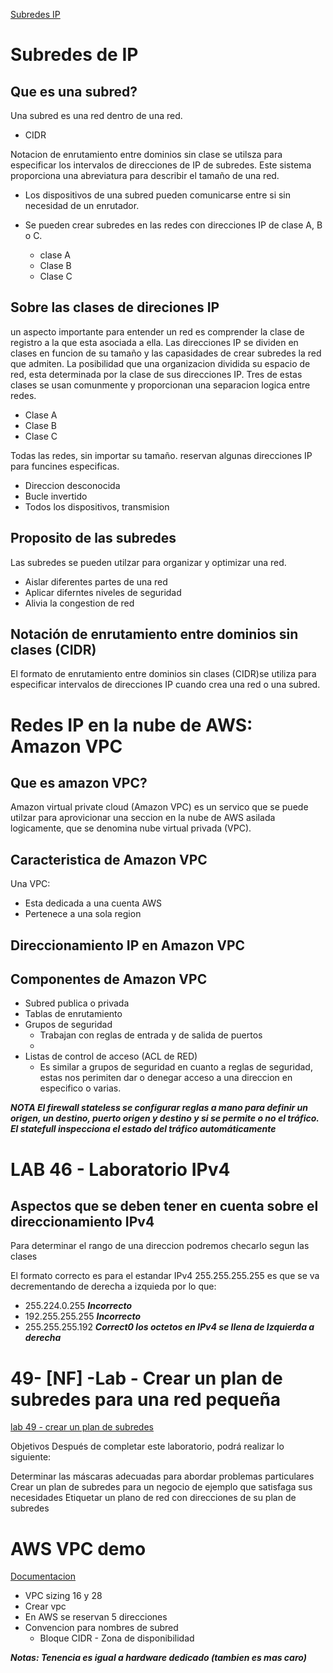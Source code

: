  [Subredes IP](https://pdx.scorm.canvaslms.com/courses/sconeID/scone_prod.sha256_2696dc9d5df967e3026eacdd6e8799c43c447d25bc093cff76120d7daef85ca0/0/index.html?actor=%7B%22name%22%3A%5B%22Stephan%20Martinez%22%5D%2C%22account%22%3A%5B%7B%22accountServiceHomePage%22%3A%22https%3A%2F%2Fpdx.scorm.canvaslms.com%2FRusticiEngine%22%2C%22accountName%22%3A%22scone_prod.PvSW2pHw2oZcCUkUPuE2WdfIZrbJ1OKQlK3ycIVO%3Acanvas-lms.983%22%7D%5D%2C%22objectType%22%3A%22Agent%22%7D&endpoint=https%3A%2F%2Fpdx.scorm.canvaslms.com%2FRusticiEngine%2Flrs%2Fsconeid%2F&auth=Basic%20OmExMDYwOTFiLWNkMDktNDg3ZC1hY2VlLTczMDA2OTdkY2RhMw%3D%3D&content_token=19cd7908-f41d-4782-b818-4e811a9a8568&externalRegistration=ApiRegistrationId%7Cscone_prod.assignment.90305%21InstanceId%7C0&activity_id=http%3A%2F%2FQWhWssi7iFus_B30toBQ20l5gSNzW6wo_rise&registration=46a06abc-30da-4821-957d-3732c01e0ae9&externalConfiguration=sconeID&grouping=http%3A%2F%2FQWhWssi7iFus_B30toBQ20l5gSNzW6wo_rise&content_endpoint=https%3A%2F%2Fpdx.scorm.canvaslms.com%2FRusticiEngine%2Flrs%2Fsconeid%2Fcontent%2F#/lessons/oy3HCT35aJQVJy_a3kM8SgTMdi2lcfjg)
# Subredes de IP

  ## Que es una subred?
  
  Una subred es una red dentro de una red. 
  - CIDR 
  
   Notacion de enrutamiento entre dominios sin clase se utilsza para especificar los intervalos de direcciones de IP de subredes. Este sistema proporciona una 
  abreviatura para describir el tamaño de una red.
  
  - Los dispositivos de una subred pueden comunicarse entre si sin necesidad de un enrutador.

  - Se pueden crear subredes en las redes con direcciones IP de clase A, B o C. 
    - clase A
    - Clase B 
    - Clase C
 
  ## Sobre las clases de direciones IP
  
  un aspecto importante para entender un red es comprender la clase de registro a la que esta asociada a ella. Las direcciones 
  IP se dividen en clases en funcion de su tamaño y las capasidades de crear subredes la red que admiten. La posibilidad que una
  organizacion dividida su espacio de red, esta determinada por la clase de sus direcciones IP. Tres de estas clases se usan comunmente 
  y proporcionan una separacion logica entre redes.

  - Clase A 
  - Clase B
  - Clase C
   
  Todas las redes, sin importar su tamaño. reservan algunas direcciones IP para funcines especificas.
  
  - Direccion desconocida
  - Bucle invertido
  - Todos los dispositivos, transmision
  
  ## Proposito de las subredes
  
  Las subredes se pueden utilzar para organizar y optimizar una red.
  
  - Aislar diferentes partes de una red
  - Aplicar diferntes niveles de seguridad
  - Alivia la congestion de red

  ## Notación de enrutamiento entre dominios sin clases (CIDR)
  
  El formato de enrutamiento entre dominios sin clases (CIDR)se utiliza para especificar intervalos de direcciones IP cuando crea una red o una subred.
  
# Redes IP en la nube de AWS: Amazon VPC

  ## Que es amazon VPC?
  
  Amazon virtual private cloud (Amazon VPC) es un servico que se puede utilzar para aprovicionar una seccion en la nube de AWS asilada logicamente, que se denomina nube virtual privada (VPC).
  
  ## Caracteristica de Amazon VPC
  
  Una VPC:
  - Esta dedicada a una cuenta AWS
  - Pertenece a una sola region
  
  ## Direccionamiento IP en Amazon VPC
  
  ## Componentes de Amazon VPC
  - Subred publica o privada
  - Tablas de enrutamiento
  - Grupos de seguridad
    - Trabajan con reglas de entrada y de salida de puertos
    - 
  - Listas de control de acceso (ACL de RED)
    - Es similar a grupos de seguridad en cuanto a reglas de seguridad, estas nos perimiten dar o denegar acceso a una direccion en especifico o varias.
    
 
  ***NOTA El firewall stateless se configurar reglas a mano para definir un origen, un destino, puerto origen y destino y si se permite o no el tráfico.
   El statefull inspecciona el estado del tráfico automáticamente***

# LAB 46 - Laboratorio IPv4
  
  ## Aspectos que se deben tener en cuenta sobre el direccionamiento IPv4
  
  Para determinar el rango de una direccion podremos checarlo segun las clases
  
  El formato correcto es para el estandar IPv4 255.255.255.255 es que se va decrementando de derecha a izquieda
  por lo que:
  - 255.224.0.255 ***Incorrecto***
  - 192.255.255.255 ***Incorrecto***
  - 255.255.255.192 ***Correct0 los octetos en IPv4 se llena de Izquierda a derecha***
  
  # 49- [NF] -Lab - Crear un plan de subredes para una red pequeña
  [lab 49 - crear un plan de subredes](https://awsrestart.instructure.com/courses/866/modules/items/385417)
  
  Objetivos
Después de completar este laboratorio, podrá realizar lo siguiente:

Determinar las máscaras adecuadas para abordar problemas particulares
Crear un plan de subredes para un negocio de ejemplo que satisfaga sus necesidades
Etiquetar un plano de red con direcciones de su plan de subredes

# AWS VPC demo
[Documentacion](https://docs.aws.amazon.com/vpc/latest/userguide/configure-your-vpc.html)
- VPC sizing 16 y 28 
- Crear vpc
- En AWS se reservan 5 direcciones 
- Convencion para nombres de subred
  - Bloque CIDR - Zona de disponibilidad

 ***Notas: Tenencia es igual a hardware dedicado (tambien es mas caro)***
 
  
  
